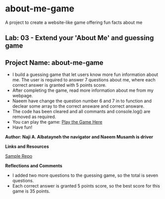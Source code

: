 # about-me-game
A project to create a website-like game offering fun facts about me

## Lab: 03 - Extend your 'About Me' and guessing game
## Project Name: about-me-game

- I build a guessing game that let users know more fun information about me. The user is required to answer 7 questions about me, where each correct answer is granted with 5 points score.
- After completing the game, read more information about me from my webpage.
- Naeem have change the question number 6 and 7 in to function and declear some array to the correct answare and correct answare.
- The code has been cleared and all commants and console.log() are removed as required.
- You can play the game: [Play the Game Here](https://naji-albatayneh.github.io/about-me-game/)
- Have fun!

**Author: Naji A. Albatayneh the navigator and Naeem Musamh is driver**

**Links and Resources**

[Sample Repo](https://github.com/bashar-alasmar/About-me.git)

**Reflections and Comments**
- I added two more questions to the guessing game, so the total is seven questions.
- Each correct answer is granted 5 points score, so the best score for this game is 35 points.


